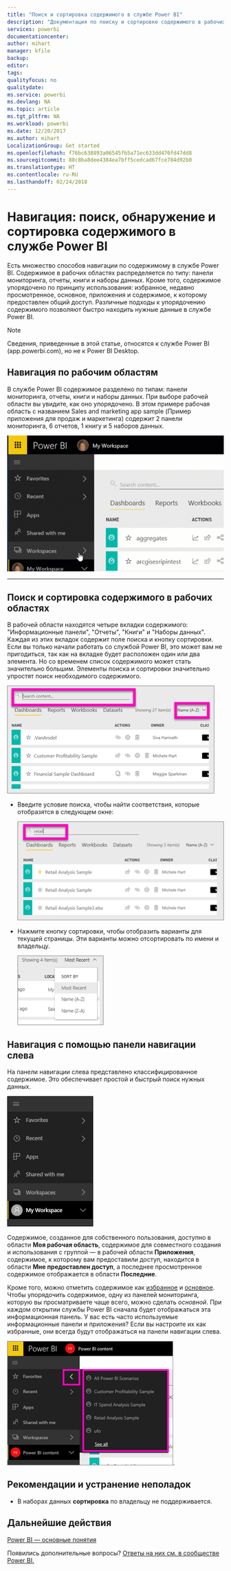 ```yaml
---
title: "Поиск и сортировка содержимого в службе Power BI"
description: "Документация по поиску и сортировке содержимого в рабочих областях Power BI."
services: powerbi
documentationcenter: 
author: mihart
manager: kfile
backup: 
editor: 
tags: 
qualityfocus: no
qualitydate: 
ms.service: powerbi
ms.devlang: NA
ms.topic: article
ms.tgt_pltfrm: NA
ms.workload: powerbi
ms.date: 12/20/2017
ms.author: mihart
LocalizationGroup: Get started
ms.openlocfilehash: f76bc638893a06545fb5a71ec633dd470fd47dd8
ms.sourcegitcommit: 88c8ba8dee4384ea7bff5cedcad67fce784d92b0
ms.translationtype: HT
ms.contentlocale: ru-RU
ms.lasthandoff: 02/24/2018
---
```

# <a name="navigation-searching-finding-and-sorting-content-in-power-bi-service"></a>Навигация: поиск, обнаружение и сортировка содержимого в службе Power BI
Есть множество способов навигации по содержимому в службе Power BI. Содержимое в рабочих областях распределяется по типу: панели мониторинга, отчеты, книги и наборы данных.  Кроме того, содержимое упорядочено по принципу использования: избранное, недавно просмотренное, основное, приложения и содержимое, к которому предоставлен общий доступ. Различные подходы к упорядочению содержимого позволяют быстро находить нужные данные в службе Power BI.  

>[!NOTE] 
>Сведения, приведенные в этой статье, относятся к службе Power BI (app.powerbi.com), но не к Power BI Desktop.

## <a name="navigation-within-workspaces"></a>Навигация по рабочим областям

В службе Power BI содержимое разделено по типам: панели мониторинга, отчеты, книги и наборы данных. При выборе рабочей области вы увидите, как оно упорядочено. В этом примере рабочая область с названием Sales and marketing app sample (Пример приложения для продаж и маркетинга) содержит 2 панели мониторинга, 6 отчетов, 1 книгу и 5 наборов данных.

![](media/service-navigation-search-filter-sort/workspaces.gif)

________________________________________

## <a name="searching-and-sorting-in-workspaces"></a>Поиск и сортировка содержимого в рабочих областях
В рабочей области находятся четыре вкладки содержимого: "Информационные панели", "Отчеты", "Книги" и "Наборы данных".  Каждая из этих вкладок содержит поле поиска и кнопку сортировки.  Если вы только начали работать со службой Power BI, это может вам не пригодиться, так как на вкладке будет расположен один или два элемента.  Но со временем список содержимого может стать значительно большим.  Элементы поиска и сортировки значительно упростят поиск необходимого содержимого.

![](media/service-navigation-search-filter-sort/power-bi-search-sort2.png)

* Введите условие поиска, чтобы найти соответствия, которые отобразятся в следующем окне:
  
   ![](media/service-navigation-search-filter-sort/power-bi-search2.png)
* Нажмите кнопку сортировки, чтобы отобразить варианты для текущей страницы. Эти варианты можно отсортировать по имени и владельцу.
  
   ![](media/service-navigation-search-filter-sort/power-bi-sort-alpha.png)

## <a name="navigation-using-the-left-navbar"></a>Навигация с помощью панели навигации слева
На панели навигации слева представлено классифицированное содержимое. Это обеспечивает простой и быстрый поиск нужных данных.  

![](media/service-navigation-search-filter-sort/power-bi-newnav.png)



Содержимое, созданное для собственного пользования, доступно в области **Моя рабочая область**, содержимое для совместного создания и использования с группой — в рабочей области **Приложения**, содержимое, к которому вам предоставили доступ, находится в области **Мне предоставлен доступ**, а последнее просмотренное содержимое отображается в области **Последние**.

Кроме того, можно отметить содержимое как [избранное](service-dashboard-favorite.md) и [основное](service-dashboard-featured.md). Чтобы упорядочить содержимое, одну из панелей мониторинга, которую вы просматриваете чаще всего, можно сделать *основной*. При каждом открытии службы Power BI сначала будет отображаться эта информационная панель. У вас есть часто используемые информационные панели и приложения? Если вы настроите их как избранные, они всегда будут отображаться на панели навигации слева.

![](media/service-navigation-search-filter-sort/power-bi-favorite-flyout.png).


## <a name="considerations-and-troubleshooting"></a>Рекомендации и устранение неполадок
* В наборах данных **сортировка** по владельцу не поддерживается.

## <a name="next-steps"></a>Дальнейшие действия
[Power BI — основные понятия](service-basic-concepts.md)

Появились дополнительные вопросы? [Ответы на них см. в сообществе Power BI.](http://community.powerbi.com/)